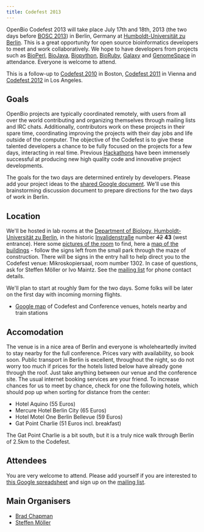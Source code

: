 ```yaml
---
title: Codefest 2013
---
```


OpenBio Codefest 2013 will take place July 17th and 18th, 2013 (the two
days before [BOSC 2013](BOSC_2013 "wikilink")) in Berlin, Germany at
[Humboldt-Universität zu
Berlin](http://www.hu-berlin.de/?set_language=en&cl=en). This is a great
opportunity for open source bioinformatics developers to meet and work
collaboratively. We hope to have developers from projects such as
[BioPerl](http://bioperl.org), [BioJava](http://www.biojava.org),
[Biopython](http://biopython.org), [BioRuby](http://www.bioruby.org),
[Galaxy](http://wiki.g2.bx.psu.edu/) and
[GenomeSpace](http://www.genomespace.org) in attendance. Everyone is
welcome to attend.

This is a follow-up to [Codefest 2010](Codefest_2010 "wikilink") in
Boston, [Codefest 2011](Codefest_2011 "wikilink") in Vienna and
[Codefest 2012](Codefest_2012 "wikilink") in Los Angeles.

Goals
-----

OpenBio projects are typically coordinated remotely, with users from all
over the world contributing and organizing themselves through mailing
lists and IRC chats. Additionally, contributors work on these projects
in their spare time, coordinating improving the projects with their day
jobs and life outside of the computer. The objective of the Codefest is
to give these talented developers a chance to be fully focused on the
projects for a few days, interacting in real time. Previous
[Hackathons](http://www.open-bio.org/wiki/Hackathon) have been immensely
successful at producing new high quality code and innovative project
developments.

The goals for the two days are determined entirely by developers. Please
add your project ideas to the [shared Google
document](https://docs.google.com/document/d/1xbS7ZkjipXct00eOfR7-IL_Ti6QzAsjFvcJtopMeT2g/edit?usp=sharing).
We'll use this brainstorming discussion document to prepare directions
for the two days of work in Berlin.

Location
--------

We'll be hosted in lab rooms at the [Department of Biology,
Humboldt-Universität zu Berlin](http://www.biologie.hu-berlin.de/), in
the historic
[Invalidenstraße](https://en.wikipedia.org/wiki/Invalidenstra%C3%9Fe)
number ~~42~~ **43** (west entrance). Here some [pictures of the
room](http://jaguar.biologie.hu-berlin.de/~ivo/ISMB/30Plaetze_alt/) to
find, here a [map of the
buildings](http://www3.hu-berlin.de/gis/rc13/layout-new.php?q=Z006) -
follow the signs left from the small park through the maze of
construction. There will be signs in the entry hall to help direct you
to the Codefest venue: Mikroskopiersaal, room number 1302. In case of
questions, ask for Steffen Möller or Ivo Maintz. See the [mailing
list](https://groups.google.com/forum/?fromgroups#!forum/openbio-codefest-2013)
for phone contact details.

We'll plan to start at roughly 9am for the two days. Some folks will be
later on the first day with incoming morning flights.

-   [Google map](http://goo.gl/maps/ognVO) of Codefest and Conference
    venues, hotels nearby and train stations

Accomodation
------------

The venue is in a nice area of Berlin and everyone is wholeheartedly
invited to stay nearby for the full conference. Prices vary with
availability, so book soon. Public transport in Berlin is excellent,
throughout the night, so do not worry too much if prices for the hotels
listed below have already gone through the roof. Just take anything
between our venue and the conference site. The usual internet booking
services are your friend. To increase chances for us to meet by chance,
check for one the following hotels, which should pop up when sorting for
distance from the center:

-   Hotel Aquino (55 Euros)
-   Mercure Hotel Berlin City (65 Euros)
-   Hotel Motel One Berlin Bellevue (59 Euros)
-   Gat Point Charlie (51 Euros incl. breakfast)

The Gat Point Charlie is a bit south, but it is a truly nice walk
through Berlin of 2.5km to the Codefest.

Attendees
---------

You are very welcome to attend. Please add yourself if you are
interested to [this Google
spreadsheet](https://docs.google.com/spreadsheet/ccc?key=0Agxg-o4ZmoZ4dEQyOFhrLUt4YVBXX0xxWjRyYTBRb2c)
and sign up on the [mailing
list](https://groups.google.com/forum/?fromgroups#!forum/openbio-codefest-2013).

Main Organisers
---------------

-   [Brad Chapman](http://bcbio.wordpress.com/)
-   [Steffen Möller](http://www.derma.uni-luebeck.de/)


